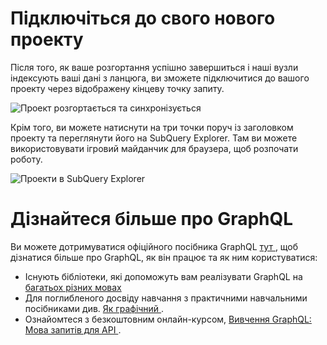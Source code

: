 # Підключіться до свого нового проекту

Після того, як ваше розгортання успішно завершиться і наші вузли індексують ваші дані з ланцюга, ви зможете підключитися до вашого проекту через відображену кінцеву точку запиту.

![Проект розгортається та синхронізується](/assets/img/projects-deploy-sync.png)

Крім того, ви можете натиснути на три точки поруч із заголовком проекту та переглянути його на SubQuery Explorer. Там ви можете використовувати ігровий майданчик для браузера, щоб розпочати роботу.

![Проекти в SubQuery Explorer](/assets/img/projects-explorer.png)

# Дізнайтеся більше про GraphQL

Ви можете дотримуватися офіційного посібника GraphQL [ тут ](https://graphql.org/learn/), щоб дізнатися більше про GraphQL, як він працює та як ним користуватися:
- Існують бібліотеки, які допоможуть вам реалізувати GraphQL на [ багатьох різних мовах ](https://graphql.org/code/)
- Для поглибленого досвіду навчання з практичними навчальними посібниками див. [ Як графічний ](https://www.howtographql.com/).
- Ознайомтеся з безкоштовним онлайн-курсом, [ Вивчення GraphQL: Мова запитів для API ](https://www.edx.org/course/exploring-graphql-a-query-language-for-apis).